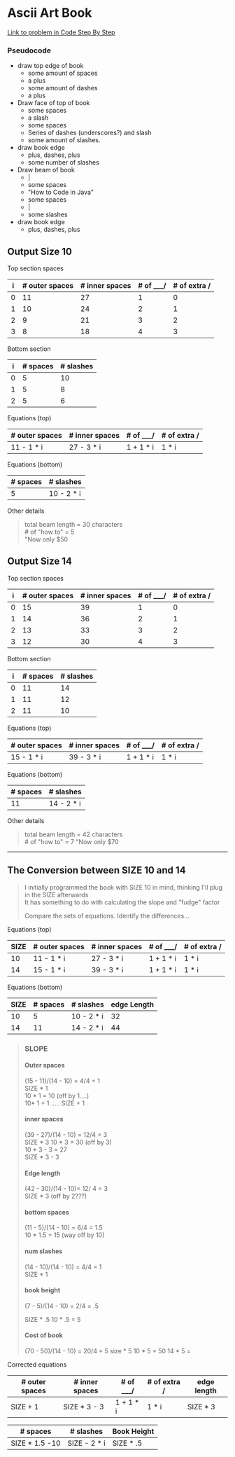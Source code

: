 # Ascii Art Book

[Link to problem in Code Step By Step](https://www.codestepbystep.com/r/problem/view/java/loops/Book2)

### Pseudocode

- draw top edge of book
  - some amount of spaces
  - a plus
  - some amount of dashes
  - a plus
- Draw face of top of book
  - some spaces
  - a slash
  - some spaces
  - Series of dashes (underscores?) and slash
  - some amount of slashes.
- draw book edge
  - plus, dashes, plus
  - some number of slashes
- Draw beam of book
  - |
  - some spaces
  - "How to Code in Java"
  - some spaces
  - |
  - some slashes
- draw book edge
  - plus, dashes, plus

## Output Size 10

Top section spaces

| i   | # outer spaces | # inner spaces | # of \_\_\_/ | # of extra / |
| --- | -------------- | -------------- | ------------ | ------------ |
| 0   | 11             | 27             | 1            | 0            |
| 1   | 10             | 24             | 2            | 1            |
| 2   | 9              | 21             | 3            | 2            |
| 3   | 8              | 18             | 4            | 3            |

Bottom section

| i   | # spaces | # slashes |
| --- | -------- | --------- |
| 0   | 5        | 10        |
| 1   | 5        | 8         |
| 2   | 5        | 6         |

Equations (top)

| # outer spaces | # inner spaces | # of \_\_\_/ | # of extra / |
| -------------- | -------------- | ------------ | ------------ |
| 11 - 1 \* i    | 27 - 3 \* i    | 1 + 1 \* i   | 1 \* i       |

Equations (bottom)

| # spaces | # slashes   |
| -------- | ----------- |
| 5        | 10 - 2 \* i |

Other details

> total beam length = 30 characters  
> \# of "how to" = 5  
> "Now only $50

## Output Size 14

Top section spaces

| i   | # outer spaces | # inner spaces | # of \_\_\_/ | # of extra / |
| --- | -------------- | -------------- | ------------ | ------------ |
| 0   | 15             | 39             | 1            | 0            |
| 1   | 14             | 36             | 2            | 1            |
| 2   | 13             | 33             | 3            | 2            |
| 3   | 12             | 30             | 4            | 3            |

Bottom section

| i   | # spaces | # slashes |
| --- | -------- | --------- |
| 0   | 11       | 14        |
| 1   | 11       | 12        |
| 2   | 11       | 10        |

Equations (top)

| # outer spaces | # inner spaces | # of \_\_\_/ | # of extra / |
| -------------- | -------------- | ------------ | ------------ |
| 15 - 1 \* i    | 39 - 3 \* i    | 1 + 1 \* i   | 1 \* i       |

Equations (bottom)

| # spaces | # slashes   |
| -------- | ----------- |
| 11       | 14 - 2 \* i |

Other details

> total beam length = 42 characters  
> \# of "how to" = 7
> "Now only $70

---

## The Conversion between SIZE 10 and 14

> I initially programmed the book with SIZE 10 in mind, thinking I'll plug in the SIZE afterwards  
> It has something to do with calculating the slope and "fudge" factor
>
> Compare the sets of equations. Identify the differences...

Equations (top)

| SIZE | # outer spaces | # inner spaces | # of \_\_\_/ | # of extra / |
| ---- | -------------- | -------------- | ------------ | ------------ |
| 10   | 11 - 1 \* i    | 27 - 3 \* i    | 1 + 1 \* i   | 1 \* i       |
| 14   | 15 - 1 \* i    | 39 - 3 \* i    | 1 + 1 \* i   | 1 \* i       |

Equations (bottom)

| SIZE | # spaces | # slashes   | edge Length |
| ---- | -------- | ----------- | ----------- |
| 10   | 5        | 10 - 2 \* i | 32          |
| 14   | 11       | 14 - 2 \* i | 44          |

> ### SLOPE
>
> #### Outer spaces
>
> (15 - 11)/(14 - 10) = 4/4 = 1  
> SIZE \* 1  
> 10 \* 1 = 10 (off by 1....)  
> 10\* 1 + 1
> ..... SIZE + 1
>
> #### inner spaces
>
> (39 - 27)/(14 - 10) = 12/4 = 3  
> SIZE \* 3
> 10 \* 3 = 30 (off by 3)  
> 10 \* 3 - 3 = 27  
> SIZE \* 3 - 3
>
> #### Edge length
>
> (42 - 30)/(14 - 10)= 12/ 4 = 3  
> SIZE \* 3 (off by 2???)
>
> #### bottom spaces
>
> (11 - 5)/(14 - 10) = 6/4 = 1.5  
> 10 \* 1.5 = 15 (way off by 10)
>
> #### num slashes
>
> (14 - 10)/(14 - 10) = 4/4 = 1  
> SIZE \* 1
>
> #### book height
>
> (7 - 5)/(14 - 10) = 2/4 = .5
>
> SIZE \* .5
> 10 \* .5 = 5
>
> #### Cost of book
>
> (70 - 50)/(14 - 10) = 20/4 = 5
> size \* 5
> 10 \* 5 = 50
> 14 \* 5 =

Corrected equations

| # outer spaces | # inner spaces | # of \_\_\_/ | # of extra / | edge length |
| -------------- | -------------- | ------------ | ------------ | ----------- |
| SIZE + 1       | SIZE \* 3 - 3  | 1 + 1 \* i   | 1 \* i       | SIZE \* 3   |

| # spaces        | # slashes     | Book Height |
| --------------- | ------------- | ----------- |
| SIZE \* 1.5 -10 | SIZE - 2 \* i | SIZE \* .5  |
